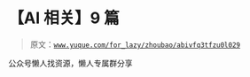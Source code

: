 # 【AI 相关】9 篇

> 原文：[`www.yuque.com/for_lazy/zhoubao/abivfq3tfzu0l029`](https://www.yuque.com/for_lazy/zhoubao/abivfq3tfzu0l029)

公众号懒人找资源，懒人专属群分享
